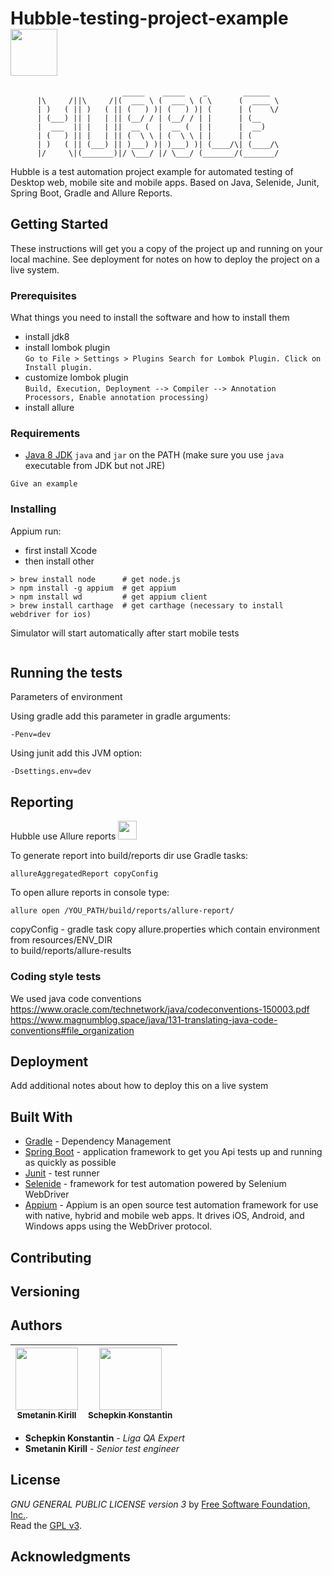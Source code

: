 # Hubble-testing-project-example <img src="http://icons.iconarchive.com/icons/carlosjj/google-jfk/128/hubble-icon.png" width="75px;"/> <br>
                             _____    _____    _        ______
          |\     /||\     /|(  ___ \ (  ___ \ ( \      (  ____ \ 
          | )   ( || )   ( || (   ) )| (   ) )| (      | (    \/
          | (___) || |   | || (__/ / | (__/ / | |      | (__    
          |  ___  || |   | ||  __ (  |  __ (  | |      |  __)   
          | (   ) || |   | || (  \ \ | (  \ \ | |      | (      
          | )   ( || (___) || )___) )| )___) )| (____/\| (____/\
          |/     \|(_______)|/ \___/ |/ \___/ (_______/(_______/

Hubble is a test automation project example for automated testing of Desktop web, mobile site and mobile apps. Based on Java, Selenide, Junit, Spring Boot, Gradle and Allure Reports.

## Getting Started

These instructions will get you a copy of the project up and running on your local machine. See deployment for notes on how to deploy the project on a live system.

### Prerequisites

What things you need to install the software and how to install them

* install jdk8
* install lombok plugin <br>
 ```Go to File > Settings > Plugins Search for Lombok Plugin. Click on Install plugin.```
* customize lombok plugin <br>
```Build, Execution, Deployment --> Compiler --> Annotation Processors, Enable annotation processing)```
* install allure 

### Requirements

* [Java 8 JDK](http://www.oracle.com/technetwork/java/javase/downloads/index.html)
 `java` and `jar` on the PATH (make sure you use `java` executable from JDK but not JRE)

```
Give an example
```

### Installing

Appium run: <br/>
* first install Xcode
* then install other 
```
> brew install node      # get node.js
> npm install -g appium  # get appium
> npm install wd         # get appium client
> brew install carthage  # get carthage (necessary to install webdriver for ios)
```
Simulator will start automatically after start mobile tests


```

```



## Running the tests

Parameters of environment <br /> 

Using gradle add this parameter in gradle arguments:

```
-Penv=dev
```
Using junit add this JVM option:

```
-Dsettings.env=dev
```
## Reporting
Hubble use Allure reports     <img src="https://avatars.githubusercontent.com/u/5879127?v=3" width="30px;"/>

To generate report into  build/reports  dir use Gradle tasks:
```
allureAggregatedReport copyConfig
```
To open allure reports in console type:
```
allure open /YOU_PATH/build/reports/allure-report/
```

copyConfig - gradle task copy allure.properties which contain environment from resources/ENV_DIR <br /> 
to build/reports/allure-results

### Сoding style tests

We used java code conventions <br /> 
https://www.oracle.com/technetwork/java/codeconventions-150003.pdf
https://www.magnumblog.space/java/131-translating-java-code-conventions#file_organization


## Deployment

Add additional notes about how to deploy this on a live system

## Built With

* [Gradle](https://gradle.org) - Dependency Management
* [Spring Boot](https://spring.io) - application framework to get you Api tests up and running as quickly as possible
* [Junit](https://junit.org/junit5) - test runner
* [Selenide](https://selenide.org) - framework for test automation powered by Selenium WebDriver
* [Appium](https://http://appium.io) - Appium is an open source test automation framework for use with native, hybrid and mobile web apps. 
                                       It drives iOS, Android, and Windows apps using the WebDriver protocol.

## Contributing


## Versioning



## Authors

<!-- ALL-CONTRIBUTORS-LIST:START - Do not remove or modify this section -->
<!-- prettier-ignore -->
| [<img src="https://i.ibb.co/6wdHTH7/2018-11-18-21-56-15.png" width="100px;"/><br/><sub><b>Smetanin Kirill</b></sub>](https://github.com/Rocksod)<br />         | [<img src="https://i.ibb.co/nQdjjx8/photo-2017-04-04-18-45-16.jpg" width="100px;"/><br /><sub><b>Schepkin Konstantin</b></sub>](https://gitlab.com/konstantin.schepkin)<br /> | 
| :-----------------------------------------------------------------------------------------------------------------------------------------------------------------: | :------------------------------------------------------------------------------------------------------------: |
<!-- ALL-CONTRIBUTORS-LIST:END -->

* **Schepkin Konstantin** - *Liga QA Expert* 
* **Smetanin Kirill** - *Senior test engineer* 


## License
*GNU GENERAL PUBLIC LICENSE version 3* by [Free Software Foundation, Inc.](http://fsf.org/).  <br>
Read the [GPL v3](http://www.gnu.org/licenses/).


## Acknowledgments



